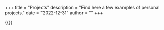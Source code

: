 +++ title = "Projects" description = "Find here a few examples of personal projects." date = "2022-12-31" author = "" +++

{{}}
